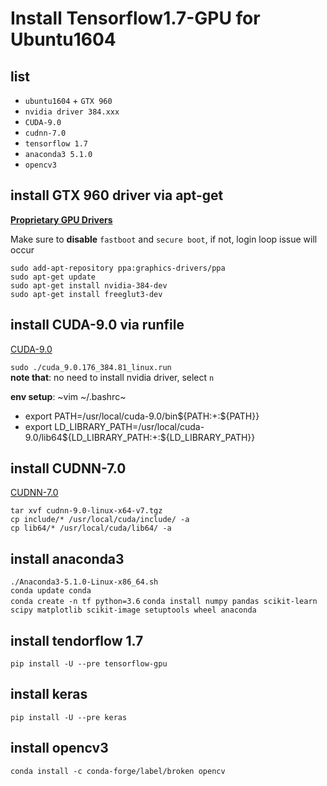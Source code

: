 # Install Tensorflow1.7-GPU for Ubuntu1604

## list  
- `ubuntu1604` + `GTX 960`  
- `nvidia driver 384.xxx`  
- `CUDA-9.0`  
- `cudnn-7.0`  
- `tensorflow 1.7`  
- `anaconda3 5.1.0`  
- `opencv3`  

## install GTX 960 driver via apt-get
[**Proprietary GPU Drivers**](https://launchpad.net/~graphics-drivers/+archive/ubuntu/ppa)  

Make sure to **disable** `fastboot` and `secure boot`,
if not, login loop issue will occur  

`sudo add-apt-repository ppa:graphics-drivers/ppa`  
`sudo apt-get update`  
`sudo apt-get install nvidia-384-dev`  
`sudo apt-get install freeglut3-dev`  
 

## install CUDA-9.0 via runfile
[CUDA-9.0](https://developer.nvidia.com/cuda-90-download-archive)  


`sudo ./cuda_9.0.176_384.81_linux.run`  
**note that**: no need to install nvidia driver, select `n`

**env setup**:
~vim ~/.bashrc~  
  + export PATH=/usr/local/cuda-9.0/bin${PATH:+:${PATH}}  
  + export LD_LIBRARY_PATH=/usr/local/cuda-9.0/lib64${LD_LIBRARY_PATH:+:${LD_LIBRARY_PATH}}  


## install CUDNN-7.0
[CUDNN-7.0](https://developer.nvidia.com/rdp/cudnn-download)  

`tar xvf cudnn-9.0-linux-x64-v7.tgz`  
`cp include/* /usr/local/cuda/include/ -a`  
`cp lib64/* /usr/local/cuda/lib64/ -a`


## install anaconda3
`./Anaconda3-5.1.0-Linux-x86_64.sh`  
`conda update conda`  
`conda create -n tf python=3.6` 
`conda install numpy pandas scikit-learn scipy matplotlib scikit-image setuptools wheel anaconda`


## install tendorflow 1.7
`pip install -U --pre tensorflow-gpu`

## install keras
`pip install -U --pre keras`

## install opencv3
`conda install -c conda-forge/label/broken opencv`  

